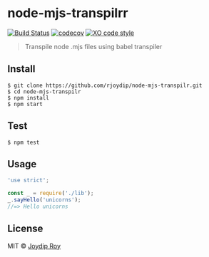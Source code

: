 # node-mjs-transpilrr

[![Build Status](https://travis-ci.org/rjoydip/node-mjs-transpilr.svg?branch=master)](https://travis-ci.org/rjoydip/node-mjs-transpilr) [![codecov](https://codecov.io/gh/rjoydip/node-mjs-transpilr/badge.svg?branch=master)](https://codecov.io/gh/rjoydip/node-mjs-transpilr?branch=master)
[![XO code style](https://img.shields.io/badge/code_style-XO-5ed9c7.svg)](https://github.com/xojs/xo)

> Transpile node .mjs files using babel transpiler


## Install

```
$ git clone https://github.com/rjoydip/node-mjs-transpilr.git
$ cd node-mjs-transpilr
$ npm install
$ npm start
```

## Test

```
$ npm test
```

## Usage

```js
'use strict';

const _ = require('./lib');
_.sayHello('unicorns');
//=> Hello unicorns
```


## License

MIT © [Joydip Roy](https://github.com/rjoydip)
